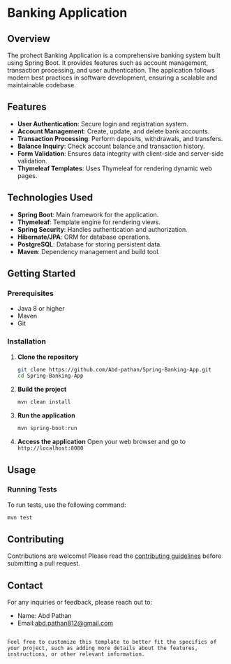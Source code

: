 # Banking Application

## Overview
The prohect Banking Application is a comprehensive banking system built using Spring Boot. It provides features such as account management, transaction processing, and user authentication. The application follows modern best practices in software development, ensuring a scalable and maintainable codebase.

## Features
- **User Authentication**: Secure login and registration system.
- **Account Management**: Create, update, and delete bank accounts.
- **Transaction Processing**: Perform deposits, withdrawals, and transfers.
- **Balance Inquiry**: Check account balance and transaction history.
- **Form Validation**: Ensures data integrity with client-side and server-side validation.
- **Thymeleaf Templates**: Uses Thymeleaf for rendering dynamic web pages.

## Technologies Used
- **Spring Boot**: Main framework for the application.
- **Thymeleaf**: Template engine for rendering views.
- **Spring Security**: Handles authentication and authorization.
- **Hibernate/JPA**: ORM for database operations.
- **PostgreSQL**: Database for storing persistent data.
- **Maven**: Dependency management and build tool.

## Getting Started
### Prerequisites
- Java 8 or higher
- Maven
- Git

### Installation
1. **Clone the repository**
   ```sh
   git clone https://github.com/Abd-pathan/Spring-Banking-App.git
   cd Spring-Banking-App
   ```

2. **Build the project**
   ```sh
   mvn clean install
   ```

3. **Run the application**
   ```sh
   mvn spring-boot:run
   ```

4. **Access the application**
   Open your web browser and go to `http://localhost:8080`

## Usage
### Running Tests
To run tests, use the following command:
```sh
mvn test
```

## Contributing
Contributions are welcome! Please read the [contributing guidelines](CONTRIBUTING.md) before submitting a pull request.

## Contact
For any inquiries or feedback, please reach out to:
- Name: Abd Pathan
- Email:abd.pathan812@gmail.com
```

Feel free to customize this template to better fit the specifics of your project, such as adding more details about the features, instructions, or other relevant information.
